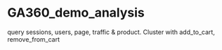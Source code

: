 # GA360_demo_analysis
query sessions, users, page, traffic &amp; product. Cluster with add_to_cart, remove_from_cart
